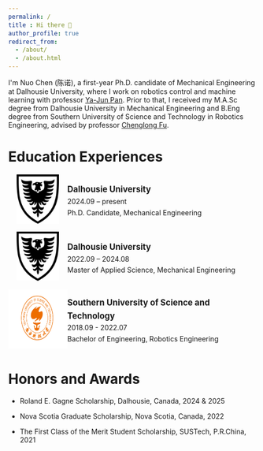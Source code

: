 ```yaml
---
permalink: /
title : Hi there 👋
author_profile: true
redirect_from: 
  - /about/
  - /about.html
---
```


I'm Nuo Chen (陈诺), a first-year Ph.D. candidate of Mechanical Engineering at Dalhousie University, where I work on robotics control and machine learning with professor [Ya-Jun Pan](http://acm.me.dal.ca/). Prior to that, I received my M.A.Sc degree from Dalhousie University in Mechanical Engineering and B.Eng degree from Southern University of Science and Technology in Robotics Engineering, advised by professor [Chenglong Fu](https://www.sustech.edu.cn/en/faculties/fuchenglong.html).

# Education Experiences
<!-- Dalhousie PhD -->
<div style="width:100%; max-width:700px; display:table; line-height: 1.6; margin-bottom: 10px;">
  <div style="display:table-cell; width:120px; text-align:center; vertical-align:middle;">
    <img src="/images/dal-logo.png" alt="Dal Logo" style="height:100px;">
  </div>
  <div style="display:table-cell; vertical-align:middle;">
    <div style="font-weight: bold; font-size: 1.2em;">Dalhousie University</div>
    <div>2024.09 – present</div>
    <div>Ph.D. Candidate, Mechanical Engineering</div>
  </div>
</div>

<!-- Dalhousie MASc -->
<div style="width:100%; max-width:700px; display:table; line-height: 1.6; margin-bottom: 10px;">
  <div style="display:table-cell; width:120px; text-align:center; vertical-align:middle;">
    <img src="/images/dal-logo.png" alt="Dal Logo" style="height:100px;">
  </div>
  <div style="display:table-cell; vertical-align:middle;">
    <div style="font-weight: bold; font-size: 1.2em;">Dalhousie University</div>
    <div>2022.09 – 2024.08</div>
    <div>Master of Applied Science, Mechanical Engineering</div>
  </div>
</div>

<!-- SUSTech -->
<div style="width:100%; max-width:700px; display:table; line-height: 1.6;">
  <div style="display:table-cell; width:120px; text-align:center; vertical-align:middle;">
    <img src="/images/sustech-logo.png" alt="SUSTech Logo" style="height:120px;">
  </div>
  <div style="display:table-cell; vertical-align:middle;">
    <div style="font-weight: bold; font-size: 1.2em;">Southern University of Science and Technology</div>
    <div>2018.09 - 2022.07</div>
    <div>Bachelor of Engineering, Robotics Engineering</div>
  </div>
</div>

# Honors and Awards
- Roland E. Gagne Scholarship, Dalhousie, Canada, 2024 & 2025

- Nova Scotia Graduate Scholarship, Nova Scotia, Canada, 2022

- The First Class of the Merit Student Scholarship, SUSTech, P.R.China, 2021

